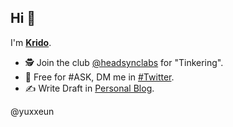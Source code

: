 ## Hi 👋

I'm [**Krido**](https://github.com/yuxxeun).
   
- 🕵️ Join the club [@headsynclabs](https://github.com/headsynclabs) for "Tinkering".
- 💬 Free for #ASK, DM me in [#Twitter](https://twitter.com/yuxxeun).
- ✍ Write Draft in [Personal Blog](https://yuxxeun.github.io/talks).

@yuxxeun
